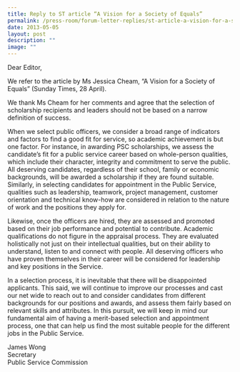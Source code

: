 ```yaml
---
title: Reply to ST article “A Vision for a Society of Equals”
permalink: /press-room/forum-letter-replies/st-article-a-vision-for-a-society-of-equals/
date: 2013-05-05
layout: post
description: ""
image: ""
---
```

Dear Editor,   
  
We refer to the article by Ms Jessica Cheam, “A Vision for a Society of Equals” (Sunday Times, 28 April).  
  
We thank Ms Cheam for her comments and agree that the selection of scholarship recipients and leaders should not be based on a narrow definition of success.  
  
When we select public officers, we consider a broad range of indicators and factors to find a good fit for service, so academic achievement is but one factor. For instance, in awarding PSC scholarships, we assess the candidate’s fit for a public service career based on whole-person qualities, which include their character, integrity and commitment to serve the public. All deserving candidates, regardless of their school, family or economic backgrounds, will be awarded a scholarship if they are found suitable. Similarly, in selecting candidates for appointment in the Public Service, qualities such as leadership, teamwork, project management, customer orientation and technical know-how are considered in relation to the nature of work and the positions they apply for.  
  
Likewise, once the officers are hired, they are assessed and promoted based on their job performance and potential to contribute. Academic qualifications do not figure in the appraisal process. They are evaluated holistically not just on their intellectual qualities, but on their ability to understand, listen to and connect with people. All deserving officers who have proven themselves in their career will be considered for leadership and key positions in the Service.  
  
In a selection process, it is inevitable that there will be disappointed applicants. This said, we will continue to improve our processes and cast our net wide to reach out to and consider candidates from different backgrounds for our positions and awards, and assess them fairly based on relevant skills and attributes. In this pursuit, we will keep in mind our fundamental aim of having a merit-based selection and appointment process, one that can help us find the most suitable people for the different jobs in the Public Service.   
  
James Wong  
Secretary   
Public Service Commission